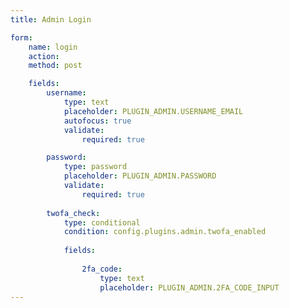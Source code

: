 ```yaml
---
title: Admin Login

form:
    name: login
    action:
    method: post

    fields:
        username:
            type: text
            placeholder: PLUGIN_ADMIN.USERNAME_EMAIL
            autofocus: true
            validate:
                required: true

        password:
            type: password
            placeholder: PLUGIN_ADMIN.PASSWORD
            validate:
                required: true
            
        twofa_check:
            type: conditional
            condition: config.plugins.admin.twofa_enabled    
           
            fields:
           
                2fa_code:
                    type: text
                    placeholder: PLUGIN_ADMIN.2FA_CODE_INPUT   
---
```

